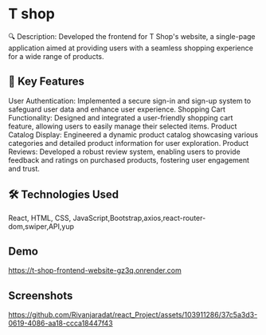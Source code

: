 
# T shop

🔍 Description: Developed the frontend for T Shop's website, a single-page application aimed at providing users with a seamless shopping experience for a wide range of products.



## 🎯 Key Features
User Authentication: Implemented a secure sign-in and sign-up system to safeguard user data and enhance user experience. Shopping Cart Functionality: Designed and integrated a user-friendly shopping cart feature, allowing users to easily manage their selected items. Product Catalog Display: Engineered a dynamic product catalog showcasing various categories and detailed product information for user exploration. Product Reviews: Developed a robust review system, enabling users to provide feedback and ratings on purchased products, fostering user engagement and trust.
## 🛠️ Technologies Used
React, HTML, CSS, JavaScript,Bootstrap,axios,react-router-dom,swiper,API,yup
## Demo

https://t-shop-frontend-website-gz3q.onrender.com

## Screenshots



https://github.com/Rivanjaradat/react_Project/assets/103911286/37c5a3d3-0619-4086-aa18-ccca18447f43


 
